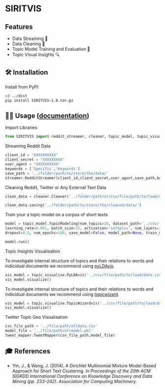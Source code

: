 

# SIRITVIS


## Features

- Data Streaming 💾
- Data Cleaning 🧹
- Topic Model Training and Evaluation :dart:
- Topic Visual Insights 🔍

## 🛠 Installation

Install from PyPI:

```bash
cd ../dist
pip install SIRITVIS-1.0.tar.gz
```

## 👩‍💻 Usage ([documentation](https://centre-for-humanities-computing.github.io/tweetopic/))

Import Libraries

```python
from SIRITVIS import reddit_streamer, cleaner, topic_model, topic_visualise, tweet_mapper
```

Streaming Reddit Data

```python
client_id = "XXXXXXXXXX"
client_secret = "XXXXXXXXX"
user_agent = "XXXXXXXXXX"
keywords = ['Specific','Keywords']
save_path = '../folder/path/to/store/the/data/'
streamer.RedditStreamer(client_id,client_secret,user_agent,save_path,keywords)
```

Cleaning Reddit, Twitter or Any External Text Data

```python
clean_data = cleaner.Cleaner('../folder/path/or/csv/file/path/to/load/data/',data_save_name='twitter',data='twitter')

clean_data.saving('../folder/path/to/store/the/cleaned/data/')
```

Train your a topic model on a corpus of short texts

```python
model = topic_model.TopicModeling(num_topics=10, dataset_path='../csv/file/path/to/load/data.csv',
learning_rate=0.001, batch_size=32, activation='softplus', num_layers=3, num_neurons=100,
dropout=0.2, num_epochs=100, save_model=False, model_path=None, train_model='NeuralLDA')

model.run()
```

Topic Insights Visualisation 

To investigate internal structure of topics and their relations to words and indicidual documents we recommend using [pyLDAvis](https://github.com/bmabey/pyLDAvis).

```python
vis_model = topic_visualise.PyLDAvis('../csv/file/path/to/load/data.csv',text_column='text')
vis_model.visualize()
```
To investigate internal structure of topics and their relations to words and indicidual documents we recommend using [topicwizard](https://github.com/x-tabdeveloping/topic-wizard).

```python
vis_model = topic_visualise.TopicWizardvis('../csv/file/path/to/load/data.csv',num_topics=20)
vis_model.visualize()
```

Twitter Topic Geo Visualisation 

```python
csv_file_path = '../file/path/of/data.csv'
model_file = '../file/path/of/model.pkl'
tweet_mapper.TweetMapper(csv_file_path,model_file)
```




## 🎓 References

- Yin, J., & Wang, J. (2014). A Dirichlet Multinomial Mixture Model-Based Approach for Short Text Clustering. _In Proceedings of the 20th ACM SIGKDD International Conference on Knowledge Discovery and Data Mining (pp. 233–242). Association for Computing Machinery._
